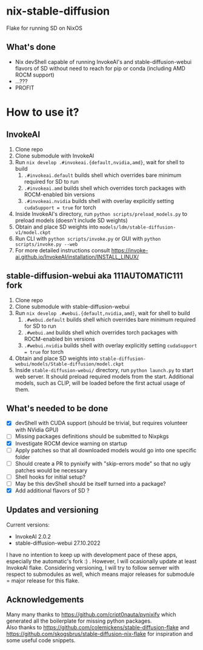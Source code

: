 # nix-stable-diffusion
Flake for running SD on NixOS

## What's done
* Nix devShell capable of running InvokeAI's and stable-diffusion-webui flavors of SD without need to reach for pip or conda (including AMD ROCM support)
* ...???
* PROFIT

# How to use it?
## InvokeAI
1. Clone repo
1. Clone submodule with InvokeAI
1. Run `nix develop .#invokeai.{default,nvidia,amd}`, wait for shell to build
    1. `.#invokeai.default` builds shell which overrides bare minimum required for SD to run
    1. `.#invokeai.amd` builds shell which overrides torch packages with ROCM-enabled bin versions
    1. `.#invokeai.nvidia` builds shell with overlay explicitly setting `cudaSupport = true` for torch
1. Inside InvokeAI's directory, run `python scripts/preload_models.py` to preload models (doesn't include SD weights)
1. Obtain and place SD weights into `models/ldm/stable-diffusion-v1/model.ckpt`
1. Run CLI with `python scripts/invoke.py` or GUI with `python scripts/invoke.py --web`
1. For more detailed instructions consult https://invoke-ai.github.io/InvokeAI/installation/INSTALL_LINUX/

## stable-diffusion-webui aka 111AUTOMATIC111 fork
1. Clone repo
1. Clone submodule with stable-diffusion-webui
1. Run `nix develop .#webui.{default,nvidia,amd}`, wait for shell to build
    1. `.#webui.default` builds shell which overrides bare minimum required for SD to run
    1. `.#webui.amd` builds shell which overrides torch packages with ROCM-enabled bin versions
    1. `.#webui.nvidia` builds shell with overlay explicitly setting `cudaSupport = true` for torch
1. Obtain and place SD weights into `stable-diffusion-webui/models/Stable-diffusion/model.ckpt`
1. Inside `stable-diffusion-webui/` directory, run `python launch.py` to start web server. It should preload required models from the start. Additional models, such as CLIP, will be loaded before the first actual usage of them.

## What's needed to be done

- [x] devShell with CUDA support (should be trivial, but requires volunteer with NVidia GPU) 
- [ ] Missing packages definitions should be submitted to Nixpkgs
- [x] Investigate ROCM device warning on startup
- [ ] Apply patches so that all downloaded models would go into one specific folder
- [ ] Should create a PR to pynixify with "skip-errors mode" so that no ugly patches would be necessary
- [ ] Shell hooks for initial setup?
- [ ] May be this devShell should be itself turned into a package?
- [x] Add additional flavors of SD ?

## Updates and versioning

Current versions:
- InvokeAI 2.0.2
- stable-diffusion-webui 27.10.2022

I have no intention to keep up with development pace of these apps, especially the automatic's fork :) . However, I will ocasionally update at least InvokeAI flake. Considering versioning, I will try to follow semver with respect to submodules as well, which means major releases for submodule = major release for this flake. 

## Acknowledgements

Many many thanks to https://github.com/cript0nauta/pynixify which generated all the boilerplate for missing python packages.  
Also thanks to https://github.com/colemickens/stable-diffusion-flake and https://github.com/skogsbrus/stable-diffusion-nix-flake for inspiration and some useful code snippets.
